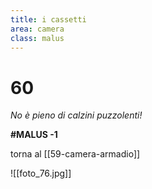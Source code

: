 ```yaml
---
title: i cassetti
area: camera
class: malus
---
```

# 60

_No è pieno di calzini puzzolenti!_

**#MALUS -1**

torna al [[59-camera-armadio]]

![[foto_76.jpg]]